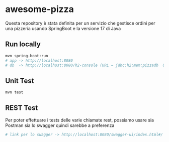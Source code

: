 # awesome-pizza
Questa repository è stata definita per un servizio che gestisce ordini per una pizzeria usando SpringBoot e la versione 17 di Java 

## Run locally
```bash
mvn spring-boot:run
# app -> http://localhost:8080
# db  -> http://localhost:8080/h2-console (URL = jdbc:h2:mem:pizzadb  User Name= sa)
```

## Unit Test
```bash
mvn test
```

## REST Test
Per poter effettuare i tests delle varie chiamate rest, possiamo usare sia Postman sia lo swagger quindi sarebbe a preferenza
```bash
# link per lo swagger -> http://localhost:8080/swagger-ui/index.html#/
```